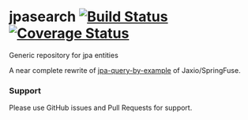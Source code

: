 jpasearch [![Build Status](https://travis-ci.org/jpasearch/jpasearch.png?branch=master)](https://travis-ci.org/jpasearch/jpasearch) [![Coverage Status](https://coveralls.io/repos/jpasearch/jpasearch/badge.png)](https://coveralls.io/r/jpasearch/jpasearch)
=========

Generic repository for jpa entities

A near complete rewrite of [jpa-query-by-example](github.com/https://github.com/jaxio/jpa-query-by-example) of Jaxio/SpringFuse.

### Support
Please use GitHub issues and Pull Requests for support.
